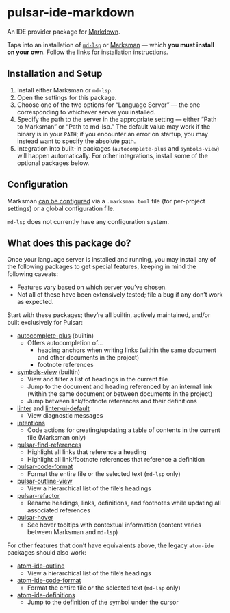 # pulsar-ide-markdown

An IDE provider package for [Markdown](https://www.markdownguide.org/).

Taps into an installation of [`md-lsp`](https://github.com/matkrin/md-lsp) or [Marksman](https://github.com/artempyanykh/marksman) — which **you must install on your own**. Follow the links for installation instructions.

## Installation and Setup

1. Install either Marksman or `md-lsp`.
2. Open the settings for this package.
3. Choose one of the two options for “Language Server” — the one corresponding to whichever server you installed.
4. Specify the path to the server in the appropriate setting — either “Path to Marksman” or “Path to md-lsp.” The default value may work if the binary is in your `PATH`; if you encounter an error on startup, you may instead want to specify the absolute path.
5. Integration into built-in packages (`autocomplete-plus` and `symbols-view`) will happen automatically. For other integrations, install some of the optional packages below.

## Configuration

Marksman [can be configured](https://github.com/artempyanykh/marksman/blob/main/docs/configuration.md) via a `.marksman.toml` file (for per-project settings) or a global configuration file.

`md-lsp` does not currently have any configuration system.

## What does this package do?

Once your language server is installed and running, you may install any of the following packages to get special features, keeping in mind the following caveats:

* Features vary based on which server you’ve chosen.
* Not all of these have been extensively tested; file a bug if any don’t work as expected.

Start with these packages; they’re all builtin, actively maintained, and/or built exclusively for Pulsar:

* [autocomplete-plus](https://web.pulsar-edit.dev/packages/autocomplete-plus) (builtin)
  * Offers autocompletion of…
    * heading anchors when writing links (within the same document and other documents in the project)
    * footnote references
* [symbols-view](https://web.pulsar-edit.dev/packages/symbols-view) (builtin)
  * View and filter a list of headings in the current file
  * Jump to the document and heading referenced by an internal link (within the same document or between documents in the project)
  * Jump between link/footnote references and their definitions
* [linter](https://web.pulsar-edit.dev/packages/linter) and [linter-ui-default](https://web.pulsar-edit.dev/packages/linter-ui-default)
  * View diagnostic messages
* [intentions](https://web.pulsar-edit.dev/packages/intentions)
  * Code actions for creating/updating a table of contents in the current file (Marksman only)
* [pulsar-find-references](https://web.pulsar-edit.dev/packages/pulsar-find-references)
  * Highlight all links that reference a heading
  * Highlight all link/footnote references that reference a definition
* [pulsar-code-format](https://web.pulsar-edit.dev/packages/pulsar-code-format)
  * Format the entire file or the selected text (`md-lsp` only)
* [pulsar-outline-view](https://web.pulsar-edit.dev/packages/pulsar-outline-view)
  * View a hierarchical list of the file’s headings
* [pulsar-refactor](https://web.pulsar-edit.dev/packages/pulsar-refactor)
  * Rename headings, links, definitions, and footnotes while updating all associated references
* [pulsar-hover](https://web.pulsar-edit.dev/packages/pulsar-hover)
  * See hover tooltips with contextual information (content varies between Marksman and `md-lsp`)

For other features that don’t have equivalents above, the legacy `atom-ide` packages should also work:

* [atom-ide-outline](https://web.pulsar-edit.dev/packages/atom-ide-outline)
  * View a hierarchical list of the file’s headings
* [atom-ide-code-format](https://web.pulsar-edit.dev/packages/atom-ide-code-format)
  * Format the entire file or the selected text (`md-lsp` only)
* [atom-ide-definitions](https://web.pulsar-edit.dev/packages/atom-ide-definitions)
  * Jump to the definition of the symbol under the cursor
